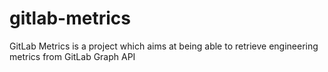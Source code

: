 # gitlab-metrics

GitLab Metrics is a project which aims at being able to retrieve engineering metrics from GitLab Graph API
